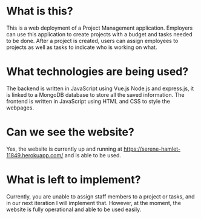 # What is this?


This is a web deployment of a Project Management application. Employers can use this application to create projects with a budget and tasks needed to be done. After a project is created, users can assign employees to projects as well as tasks to indicate who is working on what.


# What technologies are being used?


The backend is written in JavaScript using Vue.js Node.js and express.js, it is linked to a MongoDB database to store all the saved information. The frontend is written in JavaScript using HTML and CSS to style the webpages.




# Can we see the website?

Yes, the website is currently up and running at https://serene-hamlet-11849.herokuapp.com/ and is able to be used.



# What is left to implement? 

Currently, you are unable to assign staff members to a project or tasks, and in our next iteration I will implement that. However, at the moment, the website is fully operational and able to be used easily.
